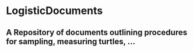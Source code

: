 # LogisticDocuments

## A Repository of documents outlining procedures for sampling, measuring turtles, ...
